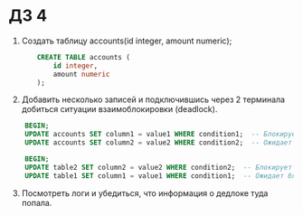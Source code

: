 # ДЗ 4

1. Создать таблицу accounts(id integer, amount numeric);

 ```sql
        CREATE TABLE accounts (
            id integer,
            amount numeric
        );
```

2. Добавить несколько записей и подключившись через 2 терминала добиться ситуации взаимоблокировки (deadlock).

```sql
    BEGIN;
    UPDATE accounts SET column1 = value1 WHERE condition1;  -- Блокирует table1
    UPDATE accounts SET column2 = value2 WHERE condition2;  -- Ожидает блокировки table2

```

```sql
    BEGIN;
    UPDATE table2 SET column2 = value2 WHERE condition2;  -- Блокирует table2
    UPDATE table1 SET column1 = value1 WHERE condition1;  -- Ожидает блокировки table1
```

3. Посмотреть логи и убедиться, что информация о дедлоке туда попала.
